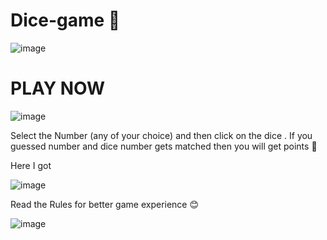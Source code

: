# Dice-game 🎲

![image](https://github.com/Riyakumari57/Dice-game/assets/65845230/288ce648-091e-4549-86be-159ecafd6090)
<h1>PLAY NOW</h1>

![image](https://github.com/Riyakumari57/Dice-game/assets/65845230/b33ce106-92bb-42e0-b6cd-fd77074df7a8)

<p>Select the Number (any of your choice) 
and then click on the dice . If you guessed number and dice number gets matched then you will get points 🎉</p>
<p>Here I got </p>

![image](https://github.com/Riyakumari57/Dice-game/assets/65845230/e208c115-ff57-4089-af7b-4a003e0e5e6e)
<p>Read the Rules for better game experience 😊</p>

![image](https://github.com/Riyakumari57/Dice-game/assets/65845230/07a130a4-7007-4578-aa4a-7a5e73474e5f)

